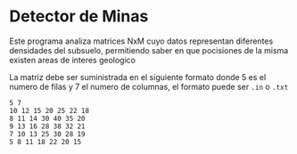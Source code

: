 # Detector de Minas

Este programa analiza matrices NxM cuyo datos representan diferentes densidades del subsuelo, permitiendo saber en que pocisiones de la misma existen areas de interes geologico

La matriz debe ser suministrada en el siguiente formato donde 5 es el numero de filas y 7 el numero de columnas, el formato puede ser `.in` o `.txt`
```
5 7
10 12 15 20 25 22 18 
8 11 14 30 40 35 20 
9 13 16 28 38 32 21 
7 10 13 25 30 28 19 
5 8 11 18 22 20 15
```

